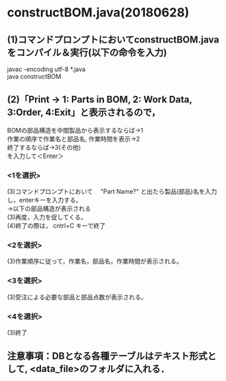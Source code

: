 # constructBOM.java(20180628) 
## (1)コマンドプロンプトにおいてconstructBOM.javaをコンパイル＆実行(以下の命令を入力)
javac -encoding utf-8 *.java<Enter>  
java constructBOM<Enter>
## (2)「Print -> 1: Parts in BOM, 2: Work Data, 3:Order, 4:Exit」と表示されるので，  
BOMの部品構造を中間製品から表示するならば→1  
作業の順序で作業名と部品名, 作業時間を表示→2  
終了するならば→3(その他)  
を入力して＜Enter＞
### <1を選択>  
(3)コマンドプロンプトにおいて　 "Part Name?" と出たら製品(部品)名を入力し，enterキーを入力する。  
→以下の部品構造が表示される  
(3)再度，入力を促してくる。  
(4)終了の際は， cntrl+C キーで終了
### <2を選択>  
(3)作業順序に従って，作業名，部品名，作業時間が表示される。
### <3を選択>  
(3)受注による必要な部品と部品点数が表示される。
### <4を選択>  
(3)終了
## 注意事項：DBとなる各種テーブルはテキスト形式として, <data_file>のフォルダに入れる．
